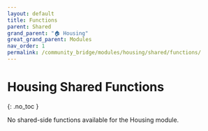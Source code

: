 ```yaml
---
layout: default
title: Functions
parent: Shared
grand_parent: "🏠 Housing"
great_grand_parent: Modules
nav_order: 1
permalink: /community_bridge/modules/housing/shared/functions/
---
```


# Housing Shared Functions
{: .no_toc }

No shared-side functions available for the Housing module.